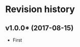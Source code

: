 Revision history
=================================

v1.0.0* (2017-08-15)
---------------------------------

* First
